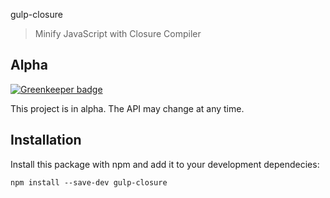 gulp-closure

> Minify JavaScript with Closure Compiler

## Alpha

[![Greenkeeper badge](https://badges.greenkeeper.io/terinjokes/gulp-closure.svg)](https://greenkeeper.io/)

This project is in alpha. The API may change at any time.

## Installation

Install this package with npm and add it to your development dependecies:

`npm install --save-dev gulp-closure`
